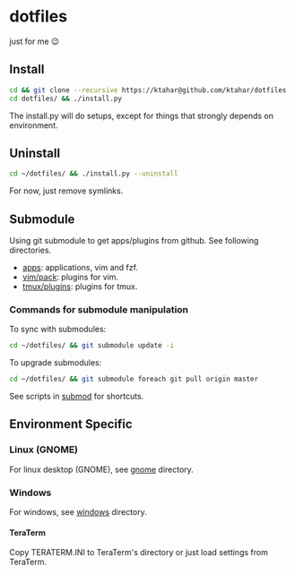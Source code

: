# dotfiles
just for me 😉

## Install

```bash
cd && git clone --recursive https://ktahar@github.com/ktahar/dotfiles
cd dotfiles/ && ./install.py
```

The install.py will do setups,
except for things that strongly depends on environment.

## Uninstall

```bash
cd ~/dotfiles/ && ./install.py --uninstall
```

For now, just remove symlinks.

## Submodule
Using git submodule to get apps/plugins from github.
See following directories.

* [apps](apps): applications, vim and fzf.
* [vim/pack](vim/pack): plugins for vim.
* [tmux/plugins](tmux/plugins): plugins for tmux.

### Commands for submodule manipulation
To sync with submodules:

```bash
cd ~/dotfiles/ && git submodule update -i
```

To upgrade submodules:

```bash
cd ~/dotfiles/ && git submodule foreach git pull origin master
```

See scripts in [submod](submod) for shortcuts.

## Environment Specific
### Linux (GNOME)
For linux desktop (GNOME), see [gnome](gnome) directory.

### Windows
For windows, see [windows](windows) directory.

#### TeraTerm
Copy TERATERM.INI to TeraTerm's directory or just load settings from TeraTerm.
